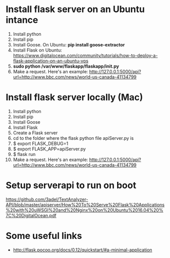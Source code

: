 # Install flask server on an Ubuntu intance

1. Install python 
1. Install pip
1. Install Goose. On Ubuntu: **pip install goose-extractor**
1. Install Flask on Ubuntu: https://www.digitalocean.com/community/tutorials/how-to-deploy-a-flask-application-on-an-ubuntu-vps
1. **sudo python /var/www/flaskapp/flaskapp/__init__.py**
1. Make a request. Here's an example: http://127.0.0.1:5000/api?url=http://www.bbc.com/news/world-us-canada-41134799



# Install flask server locally (Mac)
1. Install python
1. Install pip
1. Install Goose
1. Install Flask
1. Create a Flask server
1. cd to the folder where the flask python file apiServer.py is
1. $ export FLASK_DEBUG=1
1. $ export FLASK_APP=apiServer.py
1. $ flask run
1. Make a request. Here's an example: http://127.0.0.1:5000/api?url=http://www.bbc.com/news/world-us-canada-41134799


# Setup serverapi to run on boot
https://github.com/3adel/TextAnalyzer-API/blob/master/apiserver/How%20To%20Serve%20Flask%20Applications%20with%20uWSGI%20and%20Nginx%20on%20Ubuntu%2016.04%20%7C%20DigitalOcean.pdf

# Some useful links
* http://flask.pocoo.org/docs/0.12/quickstart/#a-minimal-application



